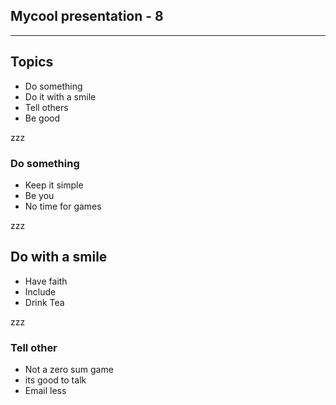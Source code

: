 ## Mycool presentation - 8

---- 

## Topics  

 - Do something
 - Do it with a smile
 - Tell others
 - Be good 

zzz

### Do something   

 - Keep it simple
 - Be you
 - No time for games

zzz

## Do with a smile

 - Have faith
 - Include
 - Drink Tea

zzz

### Tell other

 - Not a zero sum game
 - its good to talk
 - Email less



